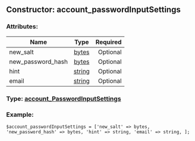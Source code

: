 ## Constructor: account\_passwordInputSettings  

### Attributes:

| Name     |    Type       | Required |
|----------|:-------------:|---------:|
|new\_salt|[bytes](../types/bytes.md) | Optional|
|new\_password\_hash|[bytes](../types/bytes.md) | Optional|
|hint|[string](../types/string.md) | Optional|
|email|[string](../types/string.md) | Optional|


### Type: [account\_PasswordInputSettings](../types/account\_PasswordInputSettings.md)

### Example:


```
$account_passwordInputSettings = ['new_salt' => bytes, 'new_password_hash' => bytes, 'hint' => string, 'email' => string, ];
```